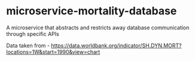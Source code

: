 # microservice-mortality-database
A microservice that abstracts and restricts away database communication through specific APIs

Data taken from - https://data.worldbank.org/indicator/SH.DYN.MORT?locations=1W&start=1990&view=chart
